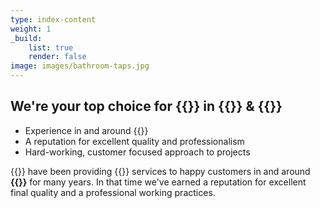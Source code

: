 ```yaml
---
type: index-content
weight: 1
_build:
    list: true
    render: false
image: images/bathroom-taps.jpg
---
```


## We're your **top choice** for {{<industry>}} in {{<towncity>}} &amp; {{<county>}}

* Experience in and around {{<towncity>}}
* A reputation for excellent quality and professionalism
* Hard-working, customer focused approach to projects

{{<company>}} have been providing {{<industry>}} services to happy customers in and around **{{<towncity>}}** for many years. In that time we've earned a reputation for excellent final quality and a professional working practices.



